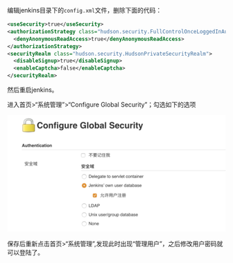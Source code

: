 编辑jenkins目录下的`config.xml`文件，删除下面的代码：

```xml
<useSecurity>true</useSecurity>  
<authorizationStrategy class="hudson.security.FullControlOnceLoggedInAuthorizationStrategy">  
  <denyAnonymousReadAccess>true</denyAnonymousReadAccess>  
</authorizationStrategy>  
<securityRealm class="hudson.security.HudsonPrivateSecurityRealm">  
  <disableSignup>true</disableSignup>  
  <enableCaptcha>false</enableCaptcha>  
</securityRealm>
```



然后重启jenkins。



进入首页>“系统管理”>“Configure Global Security”；勾选如下的选项

<img src="./statics/jenkins-forgetpass.png" style="zoom:50%;" />



保存后重新点击首页>“系统管理”,发现此时出现“管理用户”，之后修改用户密码就可以登陆了。